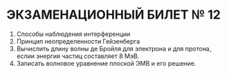 ЭКЗАМЕНАЦИОННЫЙ БИЛЕТ  № 12
============================

1. Способы наблюдения интерференции
2. Принцип неопределенности Гейзенберга
3. Вычислить длину волны де Бройля для электрона и для протона, еслии энергия частиц составляет 8 МэВ.  
4. Записать волновое уравнение плоской ЭМВ и его решение.